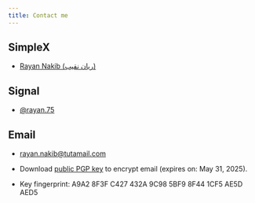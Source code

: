 ```yaml
---
title: Contact me
---
```

## SimpleX

- [Rayan Nakib (ريان نقيب)](https://simplex.chat/contact#/?v=2-7&smp=smp%3A%2F%2FUkMFNAXLXeAAe0beCa4w6X_zp18PwxSaSjY17BKUGXQ%3D%40smp12.simplex.im%2FTheYWHTR51DF3LKE65n_teAHDBtComDd%23%2F%3Fv%3D1-3%26dh%3DMCowBQYDK2VuAyEA5LmmZW10xCa1Z0ssFO3Ynx94ec685lUbP8ptno4QYxY%253D%26srv%3Die42b5weq7zdkghocs3mgxdjeuycheeqqmksntj57rmejagmg4eor5yd.onion)

## Signal

- [@rayan.75](https://signal.me/#eu/Pe8Q9pEEiRPgiIAjTyL51DehB8jin1JW6a2-9HOGU6BTrjU4wZZO3K3bgqAbFfCG)

## Email

- [rayan.nakib@tutamail.com](mailto:rayan.nakib@tutamail.com)

- Download [public PGP key](/assets/A9A28F3FC427432A9C985BF98F441CF5AE5DAED5.asc) to encrypt email (expires on: May 31, 2025).

- Key fingerprint: A9A2 8F3F C427 432A 9C98  5BF9 8F44 1CF5 AE5D AED5
